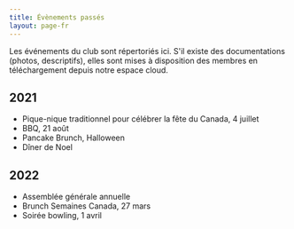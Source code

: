 ```yaml
---
title: Évènements passés
layout: page-fr
---
```


Les événements du club sont répertoriés ici. S'il existe des documentations (photos, descriptifs), elles sont mises à disposition des membres en téléchargement depuis notre espace cloud.

## 2021
- Pique-nique traditionnel pour célébrer la fête du Canada, 4 juillet
- BBQ, 21 août
- Pancake Brunch, Halloween
- Dîner de Noel

## 2022
- Assemblée générale annuelle
- Brunch Semaines Canada, 27 mars
- Soirée bowling, 1 avril